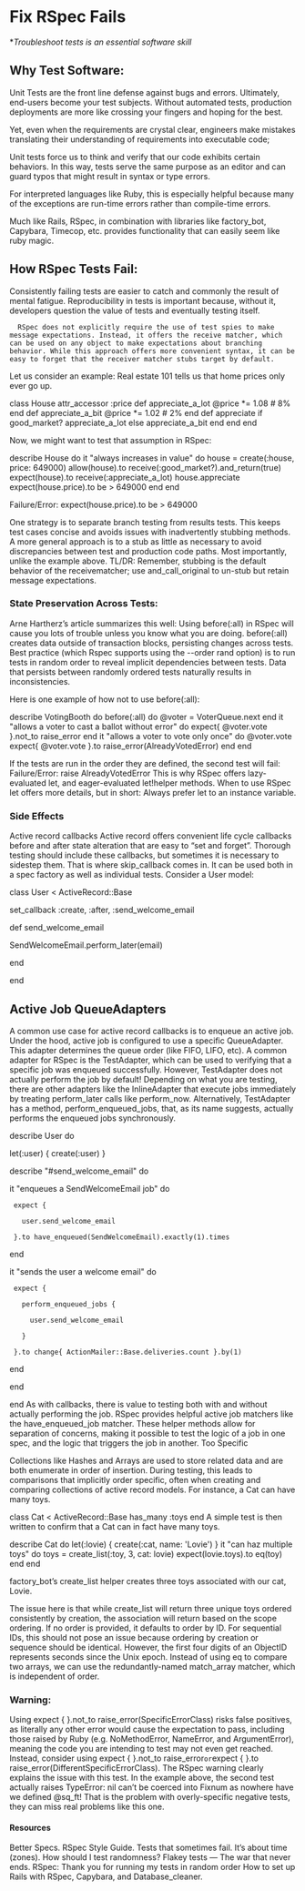 # Fix RSpec Fails



**Troubleshoot tests is an essential software skill*


## Why Test Software:
Unit Tests are the front line defense against bugs and errors. Ultimately, end-users become your test subjects. Without automated tests, production deployments are more like crossing your fingers and hoping for the best.

Yet, even when the requirements are crystal clear, engineers make mistakes translating their understanding of requirements into executable code;

Unit tests force us to think and verify that our code exhibits certain behaviors. In this way, tests serve the same purpose as an editor and can guard typos that might result in syntax or type errors.

For interpreted languages like Ruby, this is especially helpful because many of the exceptions are run-time errors rather than compile-time errors.

Much like Rails, RSpec, in combination with libraries like factory_bot, Capybara, Timecop, etc. provides functionality that can easily seem like ruby magic.

## How RSpec Tests Fail:

Consistently failing tests are easier to catch and commonly the result of mental fatigue. Reproducibility in tests is important because, without it, developers question the value of tests and eventually testing itself.
 
      RSpec does not explicitly require the use of test spies to make message expectations. Instead, it offers the receive matcher, which can be used on any object to make expectations about branching behavior. While this approach offers more convenient syntax, it can be easy to forget that the receiver matcher stubs target by default.

Let us consider an example:
Real estate 101 tells us that home prices only ever go up.


class House
 attr_accessor :price
 def appreciate_a_lot
   @price *= 1.08 # 8%
 end
 def appreciate_a_bit
   @price *= 1.02 # 2%
 end
 def appreciate
   if good_market?
     appreciate_a_lot
   else
     appreciate_a_bit
   end
 end
end

Now, we might want to test that assumption in RSpec:


describe House do
 it "always increases in value" do
   house = create(:house, price: 649000)
   allow(house).to receive(:good_market?).and_return(true)
   expect(house).to receive(:appreciate_a_lot)
   house.appreciate
   expect(house.price).to be > 649000
 end
end

Failure/Error: expect(house.price).to be > 649000

One strategy is to separate branch testing from results tests. This keeps test cases concise and avoids issues with inadvertently stubbing methods. A more general approach is to a stub as little as necessary to avoid discrepancies between test and production code paths. Most importantly, unlike the example above.
TL/DR: Remember, stubbing is the default behavior of the receivematcher; use and_call_original to un-stub but retain message expectations.

### State Preservation Across Tests:
Arne Hartherz’s article summarizes this well: Using before(:all) in RSpec will cause you lots of trouble unless you know what you are doing.
before(:all) creates data outside of transaction blocks, persisting changes across tests.
Best practice (which Rspec supports using the --order rand option) is to run tests in random order to reveal implicit dependencies between tests. Data that persists between randomly ordered tests naturally results in inconsistencies.

Here is one example of how not to use before(:all):

describe VotingBooth do
 before(:all) do
   @voter = VoterQueue.next
 end
 it "allows a voter to cast a ballot without error" do
   expect{ @voter.vote }.not_to raise_error
 end
 it "allows a voter to vote only once" do
   @voter.vote
   expect{ @voter.vote }.to raise_error(AlreadyVotedError)
 end
end

If the tests are run in the order they are defined, the second test will fail:
Failure/Error: raise AlreadyVotedError
This is why RSpec offers lazy-evaluated let, and eager-evaluated let!helper methods. When to use RSpec let offers more details, but in short:
Always prefer let to an instance variable.

### Side Effects

Active record callbacks
Active record offers convenient life cycle callbacks before and after state alteration that are easy to “set and forget”. Thorough testing should include these callbacks, but sometimes it is necessary to sidestep them.
That is where skip_callback comes in. It can be used both in a spec factory as well as individual tests. Consider a User model:
 
class User < ActiveRecord::Base 
 
 
 set_callback :create, :after, :send_welcome_email
 
  
 
 def send_welcome_email
 
   SendWelcomeEmail.perform_later(email)
 
 end
 
end
 
## Active Job QueueAdapters
A common use case for active record callbacks is to enqueue an active job. Under the hood, active job is configured to use a specific QueueAdapter. This adapter determines the queue order (like FIFO, LIFO, etc).
A common adapter for RSpec is the TestAdapter, which can be used to verifying that a specific job was enqueued successfully.
However, TestAdapter does not actually perform the job by default!
Depending on what you are testing, there are other adapters like the InlineAdapter that execute jobs immediately by treating perform_later calls like perform_now.
Alternatively, TestAdapter has a method, perform_enqueued_jobs, that, as its name suggests, actually performs the enqueued jobs synchronously.
 
describe User do
 
 
 let(:user) { create(:user) }
 
 
 
 describe "#send_welcome_email" do
 
   it "enqueues a SendWelcomeEmail job" do
 
     expect {
 
       user.send_welcome_email
 
     }.to have_enqueued(SendWelcomeEmail).exactly(1).times
 
   end
 
  
 
   it "sends the user a welcome email" do
 
     expect {
 
       perform_enqueued_jobs {
 
         user.send_welcome_email
 
       }
 
     }.to change{ ActionMailer::Base.deliveries.count }.by(1)
 
   end
 
 end
 
end
As with callbacks, there is value to testing both with and without actually performing the job. RSpec provides helpful active job matchers like the have_enqueued_job matcher.
These helper methods allow for separation of concerns, making it possible to test the logic of a job in one spec, and the logic that triggers the job in another.
Too Specific

Collections like Hashes and Arrays are used to store related data and are both enumerate in order of insertion.
During testing, this leads to comparisons that implicitly order specific, often when creating and comparing collections of active record models. For instance, a Cat can have many toys.


class Cat < ActiveRecord::Base
 has_many :toys
end
A simple test is then written to confirm that a Cat can in fact have many toys.


describe Cat do
 let(:lovie) { create(:cat, name: 'Lovie') }
 it "can haz multiple toys" do
   toys = create_list(:toy, 3, cat: lovie)
   expect(lovie.toys).to eq(toy)
 end
end

factory_bot’s create_list helper creates three toys associated with our cat, Lovie.

The issue here is that while create_list will return three unique toys ordered consistently by creation, the association will return based on the scope ordering. If no order is provided, it defaults to order by ID.
For sequential IDs, this should not pose an issue because ordering by creation or sequence should be identical. However, the first four digits of an ObjectID represents seconds since the Unix epoch.
Instead of using eq to compare two arrays, we can use the redundantly-named match_array matcher, which is independent of order.
### Warning:
Using expect { }.not_to raise_error(SpecificErrorClass) risks false positives, as literally any other error would cause the expectation to pass, including those raised by Ruby (e.g. NoMethodError, NameError, and ArgumentError), meaning the code you are intending to test may not even get reached.
Instead, consider using expect { }.not_to raise_error` or `expect { }.to raise_error(DifferentSpecificErrorClass).
The RSpec warning clearly explains the issue with this test.
In the example above, the second test actually raises TypeError: nil can’t be coerced into Fixnum as nowhere have we defined @sq_ft! That is the problem with overly-specific negative tests, they can miss real problems like this one.
#### Resources
Better Specs.
RSpec Style Guide.
Tests that sometimes fail.
It’s about time (zones).
How should I test randomness?
Flakey tests — The war that never ends.
RSpec: Thank you for running my tests in random order
How to set up Rails with RSpec, Capybara, and Database_cleaner.
 
